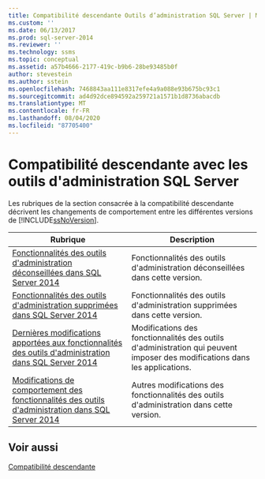 ```yaml
---
title: Compatibilité descendante Outils d’administration SQL Server | Microsoft Docs
ms.custom: ''
ms.date: 06/13/2017
ms.prod: sql-server-2014
ms.reviewer: ''
ms.technology: ssms
ms.topic: conceptual
ms.assetid: a57b4666-2177-419c-b9b6-28be93485b0f
author: stevestein
ms.author: sstein
ms.openlocfilehash: 7468843aa111e8317efe4a9a088e93b675bc93c1
ms.sourcegitcommit: ad4d92dce894592a259721a1571b1d8736abacdb
ms.translationtype: MT
ms.contentlocale: fr-FR
ms.lasthandoff: 08/04/2020
ms.locfileid: "87705400"
---
```

# <a name="sql-server-management-tools-backward-compatibility"></a>Compatibilité descendante avec les outils d'administration SQL Server
  Les rubriques de la section consacrée à la compatibilité descendante décrivent les changements de comportement entre les différentes versions de [!INCLUDE[ssNoVersion](../includes/ssnoversion-md.md)].  
  
|**Rubrique**|**Description**|  
|---------------|---------------------|  
|[Fonctionnalités des outils d'administration déconseillées dans SQL Server 2014](../../2014/database-engine/deprecated-management-tools-features-in-sql-server-2014.md)|Fonctionnalités des outils d'administration déconseillées dans cette version.|  
|[Fonctionnalités des outils d'administration supprimées dans SQL Server 2014](../../2014/database-engine/discontinued-management-tools-features-in-sql-server-2014.md)|Fonctionnalités des outils d'administration supprimées dans cette version.|  
|[Dernières modifications apportées aux fonctionnalités des outils d'administration dans SQL Server 2014](../../2014/database-engine/breaking-changes-to-management-tools-features-in-sql-server-2014.md)|Modifications des fonctionnalités des outils d'administration qui peuvent imposer des modifications dans les applications.|  
|[Modifications de comportement des fonctionnalités des outils d'administration dans SQL Server 2014](../../2014/database-engine/behavior-changes-to-management-tools-features-in-sql-server-2014.md)|Autres modifications des fonctionnalités des outils d'administration dans cette version.|  
  
## <a name="see-also"></a>Voir aussi  
 [Compatibilité descendante](../../2014/getting-started/backward-compatibility.md)  
  
  

